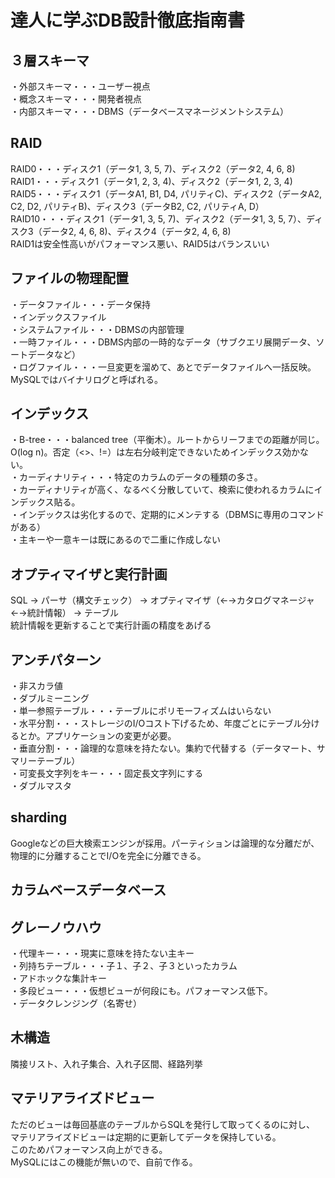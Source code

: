 # 達人に学ぶDB設計徹底指南書
## ３層スキーマ
・外部スキーマ・・・ユーザー視点<br>
・概念スキーマ・・・開発者視点<br>
・内部スキーマ・・・DBMS（データベースマネージメントシステム）<br>
## RAID
RAID0・・・ディスク1（データ1, 3, 5, 7)、ディスク2（データ2, 4, 6, 8)<br>
RAID1・・・ディスク1（データ1, 2, 3, 4)、ディスク2（データ1, 2, 3, 4)<br>
RAID5・・・ディスク1（データA1, B1, D4, パリティC)、ディスク2（データA2, C2, D2, パリティB)、ディスク3（データB2, C2, パリティA, D）<br>
RAID10・・・ディスク1（データ1, 3, 5, 7)、ディスク2（データ1, 3, 5, 7）、ディスク3（データ2, 4, 6, 8)、ディスク4（データ2, 4, 6, 8)<br>
RAID1は安全性高いがパフォーマンス悪い、RAID5はバランスいい<br>
## ファイルの物理配置
・データファイル・・・データ保持<br>
・インデックスファイル<br>
・システムファイル・・・DBMSの内部管理<br>
・一時ファイル・・・DBMS内部の一時的なデータ（サブクエリ展開データ、ソートデータなど）<br>
・ログファイル・・・一旦変更を溜めて、あとでデータファイルへ一括反映。MySQLではバイナリログと呼ばれる。<br>
## インデックス
・B-tree・・・balanced tree（平衡木）。ルートからリーフまでの距離が同じ。O(log n)。否定（<>、!=）は左右分岐判定できないためインデックス効かない。<br>
・カーディナリティ・・・特定のカラムのデータの種類の多さ。<br>
・カーディナリティが高く、なるべく分散していて、検索に使われるカラムにインデックス貼る。<br>
・インデックスは劣化するので、定期的にメンテする（DBMSに専用のコマンドがある）<br>
・主キーや一意キーは既にあるので二重に作成しない<br>
## オプティマイザと実行計画
SQL → パーサ（構文チェック） → オプティマイザ（←→カタログマネージャ←→統計情報） → テーブル<br>
統計情報を更新することで実行計画の精度をあげる<br>
## アンチパターン
・非スカラ値<br>
・ダブルミーニング<br>
・単一参照テーブル・・・テーブルにポリモーフィズムはいらない<br>
・水平分割・・・ストレージのI/Oコスト下げるため、年度ごとにテーブル分けるとか。アプリケーションの変更が必要。<br>
・垂直分割・・・論理的な意味を持たない。集約で代替する（データマート、サマリーテーブル）<br>
・可変長文字列をキー・・・固定長文字列にする<br>
・ダブルマスタ<br>
## sharding
Googleなどの巨大検索エンジンが採用。パーティションは論理的な分離だが、物理的に分離することでI/Oを完全に分離できる。<br>
## カラムベースデータベース
## グレーノウハウ
・代理キー・・・現実に意味を持たない主キー<br>
・列持ちテーブル・・・子１、子２、子３といったカラム<br>
・アドホックな集計キー<br>
・多段ビュー・・・仮想ビューが何段にも。パフォーマンス低下。<br>
・データクレンジング（名寄せ）<br>
## 木構造
隣接リスト、入れ子集合、入れ子区間、経路列挙<br>
## マテリアライズドビュー
ただのビューは毎回基底のテーブルからSQLを発行して取ってくるのに対し、<br>
マテリアライズドビューは定期的に更新してデータを保持している。<br>
このためパフォーマンス向上ができる。<br>
MySQLにはこの機能が無いので、自前で作る。<br>

